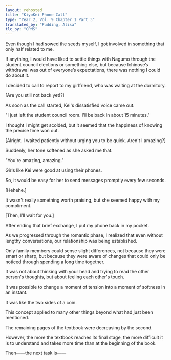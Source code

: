 ```yaml
---
layout: rehosted
title: "KiyoKei Phone Call"
type: "Year 2, Vol. 9 Chapter 1 Part 3"
translated_by: "Pudding, Alisa"
tlc_by: "GPMS"
---
```

<p>Even though I had sowed the seeds myself, I got involved in something that only half related to me.</p>

<p>If anything, I would have liked to settle things with Nagumo through the student council elections or something else, but because Ichinose’s withdrawal was out of everyone’s expectations, there was nothing I could do about it.</p>

<p>I decided to call to report to my girlfriend, who was waiting at the dormitory.</p>

<p>[Are you still not back yet!?]</p>

<p>As soon as the call started, Kei's dissatisfied voice came out.</p>

<p>"I just left the student council room. I'll be back in about 15 minutes."</p>

<p>I thought I might get scolded, but it seemed that the happiness of knowing the precise time won out.</p>

<p>[Alright. I waited patiently without urging you to be quick. Aren't I amazing?]</p>

<p>Suddenly, her tone softened as she asked me that.</p>

<p>"You're amazing, amazing."</p>

<p>Girls like Kei were good at using their phones.</p>

<p>So, it would be easy for her to send messages promptly every few seconds.</p>

<p>[Hehehe.]</p>

<p>It wasn't really something worth praising, but she seemed happy with my compliment.</p>

<p>[Then, I’ll wait for you.]</p>

<p>After ending that brief exchange, I put my phone back in my pocket.</p>

<p>As we progressed through the romantic phase, I realized that even without lengthy conversations, our relationship was being established.</p>

<p>Only family members could sense slight differences, not because they were smart or sharp, but because they were aware of changes that could only be noticed through spending a long time together.</p>

<p>It was not about thinking with your head and trying to read the other person's thoughts, but about feeling each other's touch.</p>

<p>It was possible to change a moment of tension into a moment of softness in an instant.</p>

<p>It was like the two sides of a coin.</p>

<p>This concept applied to many other things beyond what had just been mentioned.</p>

<p>The remaining pages of the textbook were decreasing by the second.</p>

<p>However, the more the textbook reaches its final stage, the more difficult it is to understand and takes more time than at the beginning of the book.</p>

<p>Then——the next task is——</p>

